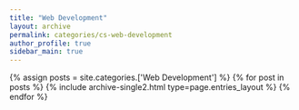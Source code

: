 ```yaml
---
title: "Web Development"
layout: archive
permalink: categories/cs-web-development
author_profile: true
sidebar_main: true
---
```



{% assign posts = site.categories.['Web Development'] %}
{% for post in posts %} {% include archive-single2.html type=page.entries_layout %} {% endfor %}